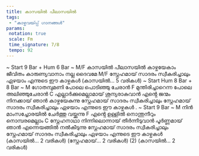 ```yaml
---
title: കാസയിൽ പീലാസയിൽ
tags:
 - "കാഴ്ചവയ്‍പ്പ് ഗാനങ്ങൾ"
params:
 notation: true
 scale: Fm
 time_signature: 7/8
 tempo: 92
---
```

~ Start 9 Bar + Hum 6 Bar ~
M/F
കാസയിൽ പീലാസയിൽ
കാഴ്ചയേകാം ജീവിതം
കാരുണ്യവാനാം നല്ല ദൈവമേ
M/F
സ്നേഹമായ് സാദരം സ്വീകരിച്ചാലും
ഏഴയാം എന്നുടെ ഈ കാഴ്ചകൾ
(കാസയിൽ... 5 വരികൾ)
~  Start Hum 8 Bar + 8 Bar ~
M
ഗോതമ്പുമണി പോലെ പൊടിഞ്ഞു ചേരാൻ
F
മുന്തിരിച്ചാറെന്ന പോലെ അലിഞ്ഞുചേരാൻ
C
എല്ലാർക്കുമെല്ലാമായ് ശൂന്യരാകുവാൻ
എൻ്റെ ജന്മം നിനക്കായ് ഞാൻ കാഴ്ചയേകുന്നു
സ്നേഹമായ് സാദരം സ്വീകരിച്ചാലും
സ്നേഹമായ് സാദരം സ്വീകരിച്ചാലും
ഏഴയാം എന്നുടെ ഈ കാഴ്ചകൾ
.
~ Start 9 Bar ~
M
നിൻ മാംസച്ചോരയിൽ ചേർത്തു വയ്ക്കുന്നു
F
എൻ്റെ ഉള്ളിൽ നൊന്തുനീറും നൊമ്പരമെല്ലാം
C
സ്നേഹനാഥാ നിന്നിലൊന്നായ് തീർന്നീടുവാൻ
പൂർണ്ണമായ് ഞാൻ എന്നെയങ്ങിൽ നൽകീടുന്നു
സ്നേഹമായ് സാദരം സ്വീകരിച്ചാലും
സ്നേഹമായ് സാദരം സ്വീകരിച്ചാലും
ഏഴയാം എന്നുടെ ഈ കാഴ്ചകൾ
(കാസയിൽ... 2 വരികൾ)
(സ്നേഹമായ്... 2 വരികൾ) (2)
(കാസയിൽ... 2 വരികൾ)

